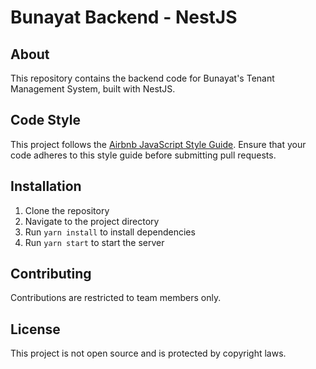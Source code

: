 # Bunayat Backend - NestJS

## About

This repository contains the backend code for Bunayat's Tenant Management System, built with NestJS.

## Code Style

This project follows the [Airbnb JavaScript Style Guide](https://github.com/airbnb/javascript). Ensure that your code adheres to this style guide before submitting pull requests.

## Installation

1. Clone the repository
2. Navigate to the project directory
3. Run `yarn install` to install dependencies
4. Run `yarn start` to start the server

## Contributing

Contributions are restricted to team members only.

## License

This project is not open source and is protected by copyright laws.
